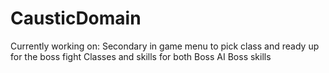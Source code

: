 # CausticDomain
Currently working on:
Secondary in game menu to pick class and ready up for the boss fight
Classes and skills for both
Boss AI
Boss skills
